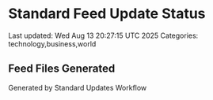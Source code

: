 # Standard Feed Update Status
Last updated: Wed Aug 13 20:27:15 UTC 2025
Categories: technology,business,world

## Feed Files Generated

Generated by Standard Updates Workflow
